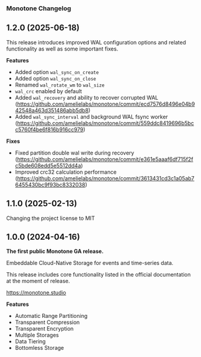 ### Monotone Changelog

## 1.2.0 (2025-06-18)

This release introduces improved WAL configuration options and related functionality as well as
some important fixes.

**Features**

* Added option `wal_sync_on_create`
* Added option `wal_sync_on_close`
* Renamed `wal_rotate_wm` to `wal_size`
* `wal_crc` enabled by default
* Added `wal_recovery` and ability to recover corrupted WAL (https://github.com/amelielabs/monotone/commit/ecd7576d8496e04b942548a463d351486abb5db8)
* Added `wal_sync_interval` and background WAL fsync worker (https://github.com/amelielabs/monotone/commit/559ddc8419696b5bcc5760f4be6f816b916cc979)

**Fixes**

* Fixed partition double wal write during recovery (https://github.com/amelielabs/monotone/commit/e361e5aaaf6df715f2fc5bde608edd5e5512dd4a)
* Improved crc32 calculation performance (https://github.com/amelielabs/monotone/commit/3613431cd3c1a05ab76455430bc9f93bc8332038)

## 1.1.0 (2025-02-13)

Changing the project license to MIT

## 1.0.0 (2024-04-16)

**The first public Monotone GA release.**

Embeddable Cloud-Native Storage for events and time-series data.

This release includes core functionality listed in the official
documentation at the moment of release.

https://monotone.studio

**Features**

- Automatic Range Partitioning
- Transparent Compression
- Transparent Encryption
- Multiple Storages
- Data Tiering
- Bottomless Storage
